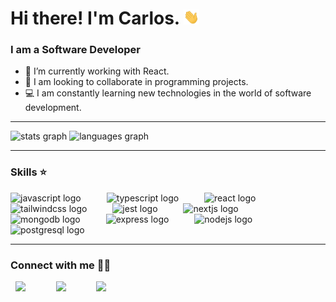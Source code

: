 # Hi there! I'm Carlos. <img src="https://raw.githubusercontent.com/devarias/devarias/main/Hi.gif" width="25">

### I am a Software Developer
- 🌱 I’m currently working with React.
- 💞️ I am looking to collaborate in programming projects.
- ‍💻 I am constantly learning new technologies in the world of software development. 
<!-- - ⚡ Fun fact:  -->

___
<div align="">
  <img src="https://github-readme-stats.vercel.app/api?username=frezdev&hide_title=false&hide_rank=false&show_icons=true&include_all_commits=true&count_private=true&disable_animations=false&theme=github_dark&locale=en&hide_border=false&order=1" height="150" alt="stats graph"  />
  <img src="https://github-readme-stats.vercel.app/api/top-langs?username=frezdev&locale=en&hide_title=false&layout=compact&card_width=320&langs_count=5&theme=github_dark&hide_border=false&order=2" height="150" alt="languages graph"  />
</div>

___

### Skills ⭐️
<div align="">
  <img src="https://cdn.jsdelivr.net/gh/devicons/devicon/icons/javascript/javascript-original.svg" height="45" alt="javascript logo"  />
  <img width="33" />
  <img src="https://cdn.jsdelivr.net/gh/devicons/devicon/icons/typescript/typescript-original.svg" height="45" alt="typescript logo"  />
  <img width="33" />
  <img src="https://cdn.jsdelivr.net/gh/devicons/devicon/icons/react/react-original.svg" height="45" alt="react logo"  />
  <img width="33" />
  <img src="https://upload.wikimedia.org/wikipedia/commons/thumb/d/d5/Tailwind_CSS_Logo.svg/2560px-Tailwind_CSS_Logo.svg.png" height="45" alt="tailwindcss logo"  />
  <img width="33" />
  <img src="https://cdn.jsdelivr.net/gh/devicons/devicon/icons/jest/jest-plain.svg" height="45" alt="jest logo"  />
  <img width="33" />
  <img src="https://cdn.jsdelivr.net/gh/devicons/devicon/icons/nextjs/nextjs-original.svg" height="45" alt="nextjs logo"  />
  <img width="33" />
  <img src="https://cdn.jsdelivr.net/gh/devicons/devicon/icons/mongodb/mongodb-original.svg" height="45" alt="mongodb logo"  />
  <img width="33" />
  <img src="https://cdn.jsdelivr.net/gh/devicons/devicon/icons/express/express-original.svg" height="45" alt="express logo"  />
  <img width="33" />
  <img src="https://cdn.jsdelivr.net/gh/devicons/devicon/icons/nodejs/nodejs-original.svg" height="45" alt="nodejs logo"  />
  <img width="33" />
  <img src="https://cdn.jsdelivr.net/gh/devicons/devicon/icons/postgresql/postgresql-original.svg" height="45" alt="postgresql logo"  />
</div>

___

### Connect with me 🤝🏻
<p align="">
&nbsp; <a href="https://twitter.com/frezdev" target="_blank" rel="noopener noreferrer"><img src="https://cdn-icons-png.flaticon.com/512/5969/5969020.png" width="50" /></a>
  <img width="33" />
&nbsp; <a href="https://www.linkedin.com/in/frezdev/" target="_blank" rel="noopener noreferrer"><img src="https://cdn-icons-png.flaticon.com/512/3536/3536505.png" width="50" /></a>
  <img width="33" />
&nbsp; <a href="mailto:andres.carlos2912@gmail.com" target="_blank" rel="noopener noreferrer"><img src="https://cdn-icons-png.flaticon.com/512/732/732200.png"  width="50" /></a>
</p>
